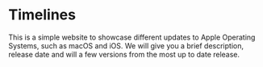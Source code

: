 # Timelines

This is a simple website to showcase different updates to Apple Operating Systems, such as macOS and iOS. We will give you a brief description, release date and will a few versions from the most up to date release.
